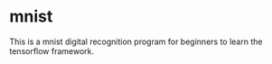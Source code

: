 # mnist
This is a mnist digital recognition program for beginners to learn the tensorflow framework.
